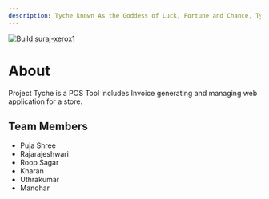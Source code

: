 ```yaml
---
description: Tyche known As the Goddess of Luck, Fortune and Chance, Tyche has absolute control and divine authority over luck.
---
```


[![Build suraj-xerox1](https://github.com/pujzza/Project-Tyche/actions/workflows/AutoBuild-Tyche.yml/badge.svg?branch=dev_main)](https://github.com/pujzza/Project-Tyche/actions/workflows/AutoBuild-Tyche.yml)

# About

Project Tyche is a POS Tool includes Invoice generating and managing web application for a store.

## Team Members

* Puja Shree
* Rajarajeshwari
* Roop Sagar
* Kharan
* Uthrakumar
* Manohar

